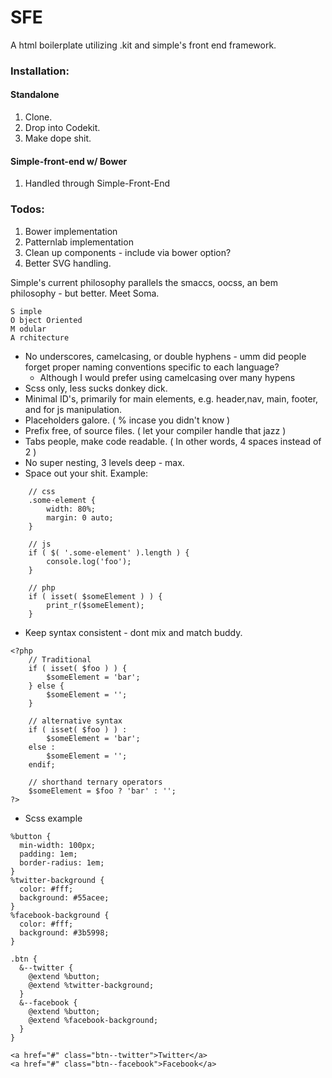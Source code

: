 SFE
===========

A html boilerplate utilizing .kit and simple's front end framework.

### Installation:

#### Standalone
1. Clone.
2. Drop into Codekit.
3. Make dope shit.

#### Simple-front-end w/ Bower
1. Handled through Simple-Front-End

### Todos:
1. Bower implementation
2. Patternlab implementation
3. Clean up components - include via bower option?
4. Better SVG handling.

Simple's current philosophy parallels the smaccs, oocss, an bem philosophy - but better.
Meet Soma.
```
S imple
O bject Oriented
M odular
A rchitecture
```

* No underscores, camelcasing, or double hyphens - umm did people forget proper naming conventions specific to each language?
	* Although I would prefer using camelcasing over many hypens
* Scss only, less sucks donkey dick.
* Minimal ID's, primarily for main elements, e.g. header,nav, main, footer, and for js manipulation.
* Placeholders galore. ( % incase you didn't know )
* Prefix free, of source files. ( let your compiler handle that jazz )
* Tabs people, make code readable. ( In other words, 4 spaces instead of 2 )
* No super nesting, 3 levels deep - max.
* Space out your shit. Example:
```
	// css
	.some-element {
		width: 80%;
		margin: 0 auto;
	}

    // js
	if ( $( '.some-element' ).length ) {
		console.log('foo');
	}

	// php
	if ( isset( $someElement ) ) {
    	print_r($someElement);
	}
```
* Keep syntax consistent - dont mix and match buddy.
```
<?php
	// Traditional
	if ( isset( $foo ) ) {
		$someElement = 'bar';
	} else {
		$someElement = '';
	}

    // alternative syntax
	if ( isset( $foo ) ) :
		$someElement = 'bar';
	else :
		$someElement = '';
	endif;

    // shorthand ternary operators
	$someElement = $foo ? 'bar' : '';
?>
```
* Scss example

```
%button {
  min-width: 100px;
  padding: 1em;
  border-radius: 1em;
}
%twitter-background {
  color: #fff;
  background: #55acee;
}
%facebook-background {
  color: #fff;
  background: #3b5998;
}

.btn {
  &--twitter {
    @extend %button;
    @extend %twitter-background;
  }
  &--facebook {
    @extend %button;
    @extend %facebook-background;
  }
}

<a href="#" class="btn--twitter">Twitter</a>
<a href="#" class="btn--facebook">Facebook</a>
```
